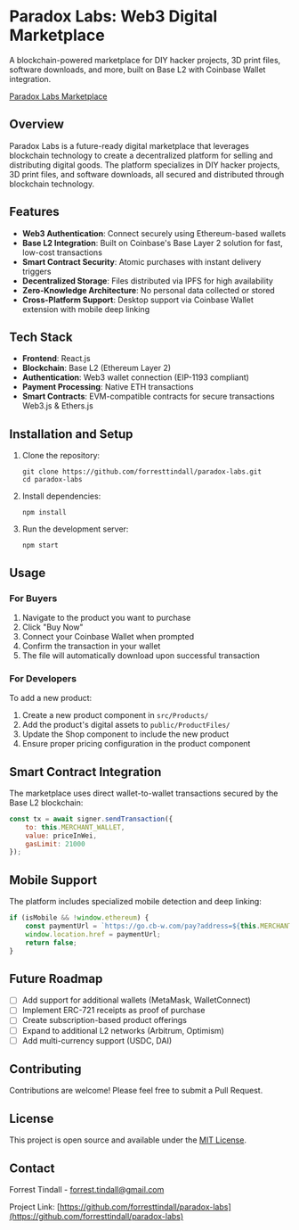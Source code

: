 # Paradox Labs: Web3 Digital Marketplace


A blockchain-powered marketplace for DIY hacker projects, 3D print files, software downloads, and more, built on Base L2 with Coinbase Wallet integration.

[Paradox Labs Marketplace](https://paradoxlabs.tech)

## Overview

Paradox Labs is a future-ready digital marketplace that leverages blockchain technology to create a decentralized platform for selling and distributing digital goods. The platform specializes in DIY hacker projects, 3D print files, and software downloads, all secured and distributed through blockchain technology.

## Features

- **Web3 Authentication**: Connect securely using Ethereum-based wallets
- **Base L2 Integration**: Built on Coinbase's Base Layer 2 solution for fast, low-cost transactions
- **Smart Contract Security**: Atomic purchases with instant delivery triggers
- **Decentralized Storage**: Files distributed via IPFS for high availability
- **Zero-Knowledge Architecture**: No personal data collected or stored
- **Cross-Platform Support**: Desktop support via Coinbase Wallet extension with mobile deep linking

## Tech Stack

- **Frontend**: React.js
- **Blockchain**: Base L2 (Ethereum Layer 2)
- **Authentication**: Web3 wallet connection (EIP-1193 compliant)
- **Payment Processing**: Native ETH transactions
- **Smart Contracts**: EVM-compatible contracts for secure transactions Web3.js & Ethers.js


## Installation and Setup

1. Clone the repository:
   ```
   git clone https://github.com/forresttindall/paradox-labs.git
   cd paradox-labs
   ```

2. Install dependencies:
   ```
   npm install
   ```

3. Run the development server:
   ```
   npm start
   ```

## Usage

### For Buyers

1. Navigate to the product you want to purchase
2. Click "Buy Now"
3. Connect your Coinbase Wallet when prompted
4. Confirm the transaction in your wallet
5. The file will automatically download upon successful transaction

### For Developers

To add a new product:

1. Create a new product component in `src/Products/`
2. Add the product's digital assets to `public/ProductFiles/`
3. Update the Shop component to include the new product
4. Ensure proper pricing configuration in the product component

## Smart Contract Integration

The marketplace uses direct wallet-to-wallet transactions secured by the Base L2 blockchain:

```javascript
const tx = await signer.sendTransaction({
    to: this.MERCHANT_WALLET,
    value: priceInWei,
    gasLimit: 21000
});
```

## Mobile Support

The platform includes specialized mobile detection and deep linking:

```javascript
if (isMobile && !window.ethereum) {
    const paymentUrl = `https://go.cb-w.com/pay?address=${this.MERCHANT_WALLET}&amount=${productPrice}&asset=ETH`;
    window.location.href = paymentUrl;
    return false;
}
```

## Future Roadmap

- [ ] Add support for additional wallets (MetaMask, WalletConnect)
- [ ] Implement ERC-721 receipts as proof of purchase
- [ ] Create subscription-based product offerings
- [ ] Expand to additional L2 networks (Arbitrum, Optimism)
- [ ] Add multi-currency support (USDC, DAI)

## Contributing

Contributions are welcome! Please feel free to submit a Pull Request.

## License

This project is open source and available under the [MIT License](LICENSE).

## Contact

Forrest Tindall - [forrest.tindall@gmail.com](mailto:forrest.tindall@gmail.com)

Project Link: [https://github.com/forresttindall/paradox-labs](https://github.com/forresttindall/paradox-labs)

